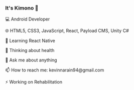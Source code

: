 ### It's Kimono 👋

💻 Android Developer
<p>
🌐  HTML5, CSS3, JavaScript, React, Payload CMS, Unity C#
<p>
<p>
🌱 Learning React Native
<p>
🤔 Thinking about health
<p>
💬 Ask me about anything
<p>
📫 How to reach me: kevinnarain94@gmail.com
<p>
⚡ Working on Rehabilitation

